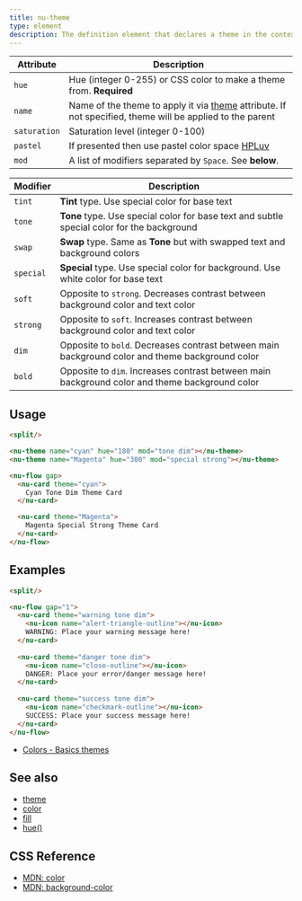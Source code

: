 ```yaml
---
title: nu-theme
type: element
description: The definition element that declares a theme in the context of its parent.
---
```


|Attribute|Description|
|-----|-----|
|`hue`|Hue (integer 0-255) or CSS color to make a theme from. **Required**|
|`name`|Name of the theme to apply it via [theme](../styles/theme.md) attribute. If not specified, theme will be applied to the parent|
|`saturation`|Saturation level (integer 0-100)|
|`pastel`|If presented then use pastel color space [HPLuv](!https://www.hsluv.org/comparison/)|
|`mod`|A list of modifiers separated by `Space`. See **below**.|

|Modifier|Description|
|-----|-----|
|`tint`|**Tint** type. Use special color for base text|
|`tone`|**Tone** type. Use special color for base text and subtle special color for the background|
|`swap`|**Swap** type. Same as **Tone** but with swapped text and background colors|
|`special`|**Special** type. Use special color for background. Use white color for base text|
|`soft`|Opposite to `strong`. Decreases contrast between background color and text color|
|`strong`|Opposite to `soft`. Increases contrast between background color and text color|
|`dim`|Opposite to `bold`. Decreases contrast between main background color and theme background color|
|`bold`|Opposite to `dim`. Increases contrast between main background color and theme background color|

## Usage

```html
<split/>

<nu-theme name="cyan" hue="180" mod="tone dim"></nu-theme>
<nu-theme name="Magenta" hue="300" mod="special strong"></nu-theme>

<nu-flow gap>
  <nu-card theme="cyan">
    Cyan Tone Dim Theme Card
  </nu-card>

  <nu-card theme="Magenta">
    Magenta Special Strong Theme Card
  </nu-card>
</nu-flow>
```

## Examples

```html
<split/>

<nu-flow gap="1">
  <nu-card theme="warning tone dim">
    <nu-icon name="alert-triangle-outline"></nu-icon>
    WARNING: Place your warning message here!
  </nu-card>
  
  <nu-card theme="danger tone dim">
    <nu-icon name="close-outline"></nu-icon>
    DANGER: Place your error/danger message here!
  </nu-card>
  
  <nu-card theme="success tone dim">
   	<nu-icon name="checkmark-outline"></nu-icon>
    SUCCESS: Place your success message here!
  </nu-card>
</nu-flow>
```

* [Colors - Basics themes](../../storybook/colors/basic-themes.md)

## See also

* [theme](../styles/theme.md)
* [color](../styles/color.md)
* [fill](../styles/fill.md)
* [hue()](../functions/hue.md)

## CSS Reference

* [MDN: color](!https://developer.mozilla.org/en-US/docs/Web/CSS/color)
* [MDN: background-color](!https://developer.mozilla.org/en-US/docs/Web/CSS/background-color)

